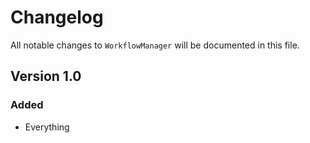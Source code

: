 # Changelog

All notable changes to `WorkflowManager` will be documented in this file.

## Version 1.0

### Added
- Everything
